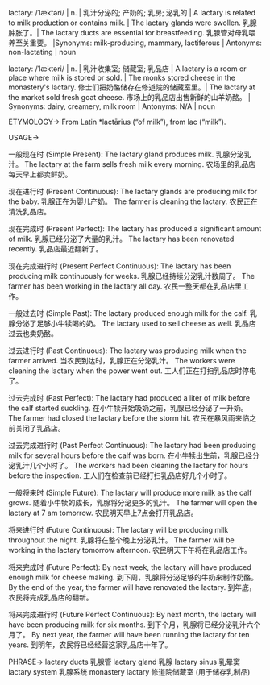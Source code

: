 lactary: /ˈlæktəri/ | n. | 乳汁分泌的; 产奶的; 乳房; 泌乳的 | A lactary is related to milk production or contains milk. | The lactary glands were swollen. 乳腺肿胀了。|  The lactary ducts are essential for breastfeeding. 乳腺管对母乳喂养至关重要。 |Synonyms: milk-producing, mammary, lactiferous | Antonyms: non-lactating | noun

lactary: /ˈlæktəri/ | n. | 乳汁收集室; 储藏室; 乳品店 | A lactary is a room or place where milk is stored or sold.  | The monks stored cheese in the monastery's lactary. 修士们把奶酪储存在修道院的储藏室里。|  The lactary at the market sold fresh goat cheese. 市场上的乳品店出售新鲜的山羊奶酪。 | Synonyms: dairy, creamery, milk room | Antonyms: N/A | noun


ETYMOLOGY->
From Latin *lactārius (“of milk”), from lac (“milk”).

USAGE->

一般现在时 (Simple Present):
The lactary gland produces milk. 乳腺分泌乳汁。
The lactary at the farm sells fresh milk every morning.  农场里的乳品店每天早上都卖鲜奶。


现在进行时 (Present Continuous):
The lactary glands are producing milk for the baby. 乳腺正在为婴儿产奶。
The farmer is cleaning the lactary. 农民正在清洗乳品店。


现在完成时 (Present Perfect):
The lactary has produced a significant amount of milk. 乳腺已经分泌了大量的乳汁。
The lactary has been renovated recently. 乳品店最近翻新了。


现在完成进行时 (Present Perfect Continuous):
The lactary has been producing milk continuously for weeks. 乳腺已经持续分泌乳汁数周了。
The farmer has been working in the lactary all day. 农民一整天都在乳品店里工作。


一般过去时 (Simple Past):
The lactary produced enough milk for the calf. 乳腺分泌了足够小牛犊喝的奶。
The lactary used to sell cheese as well. 乳品店过去也卖奶酪。


过去进行时 (Past Continuous):
The lactary was producing milk when the farmer arrived. 当农民到达时，乳腺正在分泌乳汁。
The workers were cleaning the lactary when the power went out.  工人们正在打扫乳品店时停电了。


过去完成时 (Past Perfect):
The lactary had produced a liter of milk before the calf started suckling. 在小牛犊开始吸奶之前，乳腺已经分泌了一升奶。
The farmer had closed the lactary before the storm hit.  农民在暴风雨来临之前关闭了乳品店。


过去完成进行时 (Past Perfect Continuous):
The lactary had been producing milk for several hours before the calf was born. 在小牛犊出生前，乳腺已经分泌乳汁几个小时了。
The workers had been cleaning the lactary for hours before the inspection. 工人们在检查前已经打扫乳品店好几个小时了。


一般将来时 (Simple Future):
The lactary will produce more milk as the calf grows. 随着小牛犊的成长，乳腺将分泌更多的乳汁。
The farmer will open the lactary at 7 am tomorrow. 农民明天早上7点会打开乳品店。


将来进行时 (Future Continuous):
The lactary will be producing milk throughout the night.  乳腺将在整个晚上分泌乳汁。
The farmer will be working in the lactary tomorrow afternoon. 农民明天下午将在乳品店工作。


将来完成时 (Future Perfect):
By next week, the lactary will have produced enough milk for cheese making. 到下周，乳腺将分泌足够的牛奶来制作奶酪。
By the end of the year, the farmer will have renovated the lactary. 到年底，农民将完成乳品店的翻新。


将来完成进行时 (Future Perfect Continuous):
By next month, the lactary will have been producing milk for six months. 到下个月，乳腺将已经分泌乳汁六个月了。
By next year, the farmer will have been running the lactary for ten years. 到明年，农民将已经经营这家乳品店十年了。


PHRASE->
lactary ducts 乳腺管
lactary gland 乳腺
lactary sinus 乳晕窦
lactary system 乳腺系统
monastery lactary 修道院储藏室 (用于储存乳制品)
